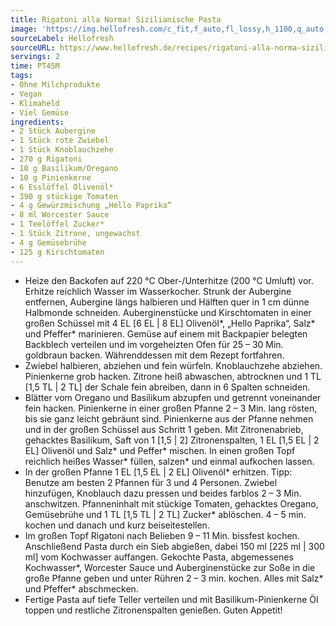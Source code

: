 ```yaml
---
title: Rigatoni alla Norma! Sizilianische Pasta
image: 'https://img.hellofresh.com/c_fit,f_auto,fl_lossy,h_1100,q_auto,w_2600/hellofresh_s3/image/rigatoni-alla-norma-sizilianische-pasta-3106b618.jpg'
sourceLabel: Hellofresh
sourceURL: https://www.hellofresh.de/recipes/rigatoni-alla-norma-sizilianische-pasta-6331c54a0b73b5292100b238
servings: 2
time: PT45M
tags:
- Ohne Milchprodukte
- Vegan
- Klimaheld
- Viel Gemüse
ingredients:
- 2 Stück Aubergine
- 1 Stück rote Zwiebel
- 1 Stück Knoblauchzehe
- 270 g Rigatoni
- 10 g Basilikum/Oregano
- 10 g Pinienkerne
- 6 Esslöffel Olivenöl*
- 390 g stückige Tomaten
- 4 g Gewürzmischung „Hello Paprika“
- 8 ml Worcester Sauce
- 1 Teelöffel Zucker*
- 1 Stück Zitrone, ungewachst
- 4 g Gemüsebrühe
- 125 g Kirschtomaten
---
```


- Heize den Backofen auf 220 °C Ober-/Unterhitze (200 °C Umluft) vor. Erhitze reichlich Wasser im Wasserkocher.  Strunk der Aubergine entfernen, Aubergine längs halbieren und Hälften quer in 1 cm dünne Halbmonde schneiden.  ﻿Auberginenstücke und Kirschtomaten in einer großen Schüssel mit 4 EL [6 EL | 8 EL] Olivenöl\*, „Hello Paprika“, Salz\* und Pfeffer\* marinieren. Gemüse auf einem mit Backpapier belegten Backblech verteilen und im vorgeheizten Ofen für 25 – 30 Min. goldbraun backen.  Währenddessen mit dem Rezept fortfahren.
- Zwiebel halbieren, abziehen und fein würfeln.  Knoblauchzehe abziehen.  Pinienkerne grob hacken.  Zitrone heiß abwaschen, abtrocknen und 1 TL [1,5 TL | 2 TL] der Schale fein abreiben, dann in 6 Spalten schneiden.
- Blätter vom Oregano und Basilikum abzupfen und getrennt voneinander fein hacken.  Pinienkerne in einer großen Pfanne 2 – 3 Min. lang rösten, bis sie ganz leicht gebräunt sind. Pinienkerne aus der Pfanne nehmen und in der großen Schüssel aus Schritt 1 geben. Mit Zitronenabrieb, gehacktes Basilikum, Saft von 1 [1,5 | 2] Zitronenspalten, 1 EL [1,5 EL | 2 EL] Olivenöl und Salz\* und Peffer\* mischen.  In einen großen Topf reichlich heißes Wasser\* füllen, salzen\* und einmal aufkochen lassen.
- In der großen Pfanne 1 EL [1,5 EL | 2 EL] Olivenöl\* erhitzen.  Tipp: Benutze am besten 2 Pfannen für 3 und 4 Personen.  Zwiebel hinzufügen, Knoblauch dazu pressen und beides farblos 2 – 3 Min. anschwitzen.  Pfanneninhalt mit stückige Tomaten, gehacktes Oregano, Gemüsebrühe und 1 TL [1,5 TL | 2 TL] Zucker\* ablöschen. 4 – 5 min. kochen und danach und kurz beiseitestellen.
- Im großen Topf Rigatoni nach Belieben 9 – 11 Min. bissfest kochen.  Anschließend Pasta durch ein Sieb abgießen, dabei 150 ml [225 ml | 300 ml] vom Kochwasser auffangen.  ﻿Gekochte Pasta, abgemessenes Kochwasser\*, Worcester Sauce und Auberginenstücke zur Soße in die große Pfanne geben und unter Rühren 2 – 3 min. kochen. Alles mit Salz\* und Pfeffer\* abschmecken.
- Fertige Pasta auf tiefe Teller verteilen und mit Basilikum-Pinienkerne Öl toppen und restliche Zitronenspalten genießen.  Guten Appetit!
